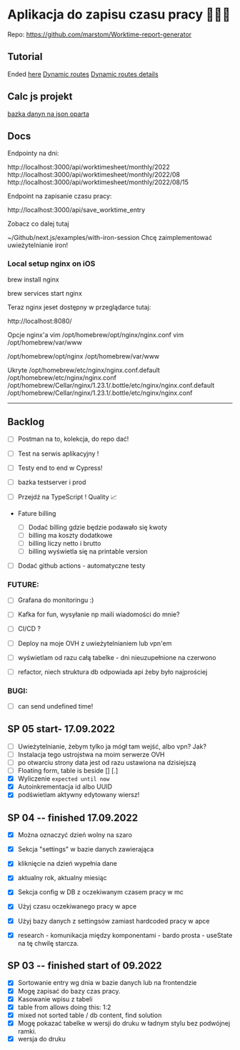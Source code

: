 # Aplikacja do zapisu czasu pracy 👨🏼‍💻

Repo: https://github.com/marstom/Worktime-report-generator

## Tutorial

Ended [here](https://nextjs.org/learn/basics/assets-metadata-css/styling-tips)
[Dynamic routes](https://nextjs.org/learn/basics/dynamic-routes)
[Dynamic routes details](https://nextjs.org/learn/basics/dynamic-routes/dynamic-routes-details)

## Calc js projekt

[bazka danyn na json oparta](https://www.npmjs.com/package/node-json-db)

## Docs

Endpointy na dni:

http://localhost:3000/api/worktimesheet/monthly/2022
http://localhost:3000/api/worktimesheet/monthly/2022/08
http://localhost:3000/api/worktimesheet/monthly/2022/08/15

Endpoint na zapisanie czasu pracy:

http://localhost:3000/api/save_worktime_entry

Zobacz co dalej tutaj

~/Github/next.js/examples/with-iron-session
Chcę zaimplementować uwieżytelnianie iron!

### Local setup nginx on iOS

brew install nginx

brew services start nginx

Teraz nginx jeset dostępny w przeglądarce tutaj:

http://localhost:8080/

Opcje nginx'a
vim /opt/homebrew/opt/nginx/nginx.conf
vim /opt/homebrew/var/www

/opt/homebrew/opt/nginx
/opt/homebrew/var/www

Ukryte
/opt/homebrew/etc/nginx/nginx.conf.default
/opt/homebrew/etc/nginx/nginx.conf
/opt/homebrew/Cellar/nginx/1.23.1/.bottle/etc/nginx/nginx.conf.default
/opt/homebrew/Cellar/nginx/1.23.1/.bottle/etc/nginx/nginx.conf

---

## Backlog

- [ ] Postman na to, kolekcja, do repo dać!
- [ ] Test na serwis aplikacyjny !
- [ ] Testy end to end w Cypress!

- [ ] bazka testserver i prod

- [ ] Przejdź na TypeScript ! Quality 📈

- Fature billing

  - [ ] Dodać billing gdzie będzie podawało się kwoty
  - [ ] billing ma koszty dodatkowe
  - [ ] billing liczy netto i brutto
  - [ ] billing wyświetla się na printable version

- [ ] Dodać github actions - automatyczne testy

### FUTURE:

- [ ] Grafana do monitoringu :)
- [ ] Kafka for fun, wysyłanie np maili wiadomości do mnie?
- [ ] CI/CD ?
- [ ] Deploy na moje OVH z uwieżytelnianiem lub vpn'em

- [ ] wyświetlam od razu całą tabelke - dni nieuzupełnione na czerwono
- [ ] refactor, niech struktura db odpowiada api żeby było najprościej

### BUGI:

- [ ] can send undefined time!

## SP 05 start- 17.09.2022

- [ ] Uwieżytelnianie, żebym tylko ja mógł tam wejść, albo vpn? Jak?
- [ ] Instalacja tego ustrojstwa na moim serwerze OVH
- [ ] po otwarciu strony data jest od razu ustawiona na dzisiejszą
- [ ] Floating form, table is beside [] [.]
- [x] Wyliczenie `expected until now`
- [x] Autoinkrementacja id albo UUID
- [x] podświetlam aktywny edytowany wiersz!

## SP 04 -- finished 17.09.2022

- [x] Można oznaczyć dzień wolny na szaro
- [x] Sekcja "settings" w bazie danych zawierająca
- [x] kliknięcie na dzień wypełnia dane
- [x] aktualny rok, aktualny miesiąc
- [x] Sekcja config w DB z oczekiwanym czasem pracy w mc
- [x] Użyj czasu oczekiwanego pracy w apce
- [x] Użyj bazy danych z settingsów zamiast hardcoded pracy w apce

- [x] research - komunikacja między komponentami - bardo prosta - useState na tę chwilę starcza.

## SP 03 -- finished start of 09.2022

- [x] Sortowanie entry wg dnia w bazie danych lub na frontendzie
- [x] Mogę zapisać do bazy czas pracy.
- [x] Kasowanie wpisu z tabeli
- [x] table from allows doing this: 1:2
- [x] mixed not sorted table / db content, find solution
- [x] Mogę pokazać tabelke w wersji do druku w ładnym stylu bez podwójnej ramki.
- [x] wersja do druku
